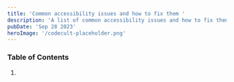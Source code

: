 ```yaml
---
title: 'Common accessibility issues and how to fix them '
description: 'A list of common accessibility issues and how to fix them'
pubDate: 'Sep 28 2023'
heroImage: '/codecult-placeholder.png'
---
```


### Table of Contents
1. 